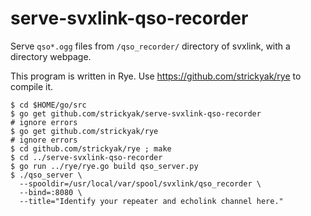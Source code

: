 # serve-svxlink-qso-recorder
Serve `qso*.ogg` files from `/qso_recorder/` directory of svxlink, with a directory webpage.

This program is written in Rye.
Use https://github.com/strickyak/rye to compile it.

```
$ cd $HOME/go/src
$ go get github.com/strickyak/serve-svxlink-qso-recorder
# ignore errors
$ go get github.com/strickyak/rye
# ignore errors
$ cd github.com/strickyak/rye ; make
$ cd ../serve-svxlink-qso-recorder
$ go run ../rye/rye.go build qso_server.py
$ ./qso_server \
  --spooldir=/usr/local/var/spool/svxlink/qso_recorder \
  --bind=:8080 \
  --title="Identify your repeater and echolink channel here."
```
